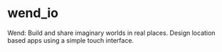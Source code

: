 wend_io
===========

Wend: Build and share imaginary worlds in real places. Design location based apps using a simple touch interface.
